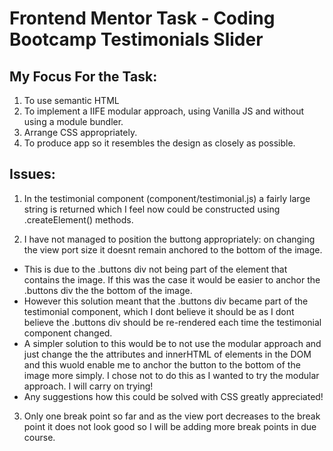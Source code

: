 # Frontend Mentor Task - Coding Bootcamp Testimonials Slider

## My Focus For the Task:

1) To use semantic HTML
2) To implement a IIFE modular approach, using Vanilla JS and without using a module bundler.
3) Arrange CSS appropriately.
4) To produce app so it resembles the design as closely as possible.


## Issues:

1) In the testimonial component (component/testimonial.js) a fairly large string is returned which I feel now could be constructed using .createElement() methods. 

2) I have not managed to position the buttong appropriately: on changing the view port size it doesnt remain anchored to the bottom of the image.
  * This is due to the .buttons div not being part of the element that contains the image. If this was the case it would be easier to anchor the .buttons div the the bottom of the image.
  * However this solution meant that the .buttons div became part of the testimonial component, which I dont believe it should be as I dont believe the .buttons div should be re-rendered each time the testimonial component changed.
  * A simpler solution to this would be to not use the modular approach and just change the the attributes and innerHTML of elements in the DOM and this wuold enable me to anchor the button to the bottom of the image more simply. I chose not to do this as I wanted to try the modular approach. I will carry on trying! 
  * Any suggestions how this could be solved with CSS greatly appreciated! 

3) Only one break point so far and as the view port decreases to the break point it does not look good so I will be adding more break points in due course.